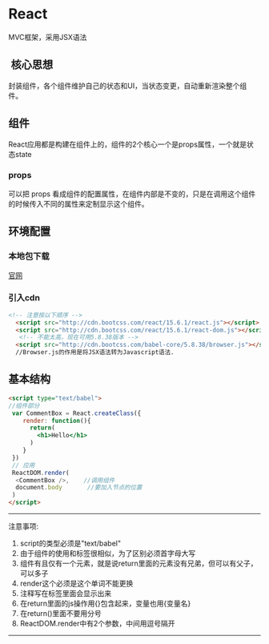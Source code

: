 # React

MVC框架，采用JSX语法

##  核心思想

封装组件，各个组件维护自己的状态和UI，当状态变更，自动重新渲染整个组件。

## 组件

React应用都是构建在组件上的，组件的2个核心一个是props属性，一个就是状态state

### props

可以把 props 看成组件的配置属性，在组件内部是不变的，只是在调用这个组件的时候传入不同的属性来定制显示这个组件。


## 环境配置

### 本地包下载

[官网](https://facebook.github.io/react/docs/installation.html)

### 引入cdn

```html
<!-- 注意按以下顺序 -->
  <script src="http://cdn.bootcss.com/react/15.6.1/react.js"></script>      // react核心库
  <script src="http://cdn.bootcss.com/react/15.6.1/react-dom.js"></script>   //Dom操作
   <!-- 不能太高，现在可用5.8.38版本 -->
  <script src="http://cdn.bootcss.com/babel-core/5.8.38/browser.js"></script>   
  //Browser.js的作用是将JSX语法转为Javascript语法.
```

## 基本结构

```html
<script type="text/babel">
//组件部分
 var CommentBox = React.createClass({
    render: function(){
      return(
        <h1>Hello</h1>
      )
    }
 })
 // 应用
 ReactDOM.render(
  <CommentBox />,    //调用组件
  document.body       //要加入节点的位置
 )
</script> 
```
*****
注意事项:

1. script的类型必须是"text/babel"
1. 由于组件的使用和标签很相似，为了区别必须首字母大写
1. 组件有且仅有一个元素，就是说return里面的元素没有兄弟，但可以有父子，可以多子
1. render这个必须是这个单词不能更换
1. 注释写在标签里面会显示出来
1. 在return里面的js操作用{}包含起来，变量也用{变量名}
1. 在return()里面不要用分号
1.  ReactDOM.render中有2个参数，中间用逗号隔开
*****
